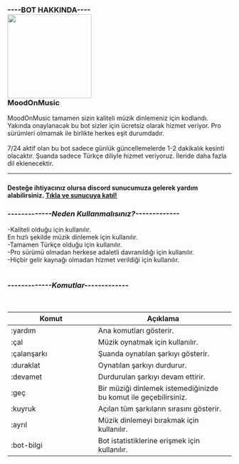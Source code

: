 <article class="entity-content">
<section class="entity-content__section entity-header">
<div class="entity-header__info">
<div class="entity-header__vertical-wrapper">
<div class="entity-header__vertical-wrapper-section entity-header__details">
<div class="base__Flex-sc-1f9zlm1-0 base__Column-sc-1f9zlm1-2 UgVug dOWREt">
<h1 class="entity-header__name-wrapper"><span class="base__StyledText-sc-1f9zlm1-4 ktRGBq entity-header__name">----BOT HAKKINDA----<br /><img src="https://media.discordapp.net/attachments/743164069938200650/821673251649617930/CC_20210317_121433.png" width="189" height="189" /><br />MoodOnMusic</span></h1>
MoodOnMusic tamamen sizin kaliteli m&uuml;zik dinlemeniz i&ccedil;in kodlandı. Yakında onaylanacak bu bot sizler i&ccedil;in &uuml;cretsiz olarak hizmet veriyor. Pro s&uuml;r&uuml;mleri olmamak ile birlikte herkes eşit durumdadır.<br /><br />7/24 aktif olan bu bot sadece g&uuml;nl&uuml;k g&uuml;ncellemelerde 1-2 dakikalık kesinti olacaktır. Şuanda sadece T&uuml;rk&ccedil;e diliyle hizmet veriyoruz. İleride daha fazla dil eklenecektir.</div>
</div>
</div>
</div>
</section>
<hr class="horizontal-separator entity-content__divider" />
<section class="entity-content__section entity-sidebar">
<div class="entity-sidebar__overview">
<div class="entity-table">
<h1 class="entity-table__cell"><span style="font-size: 14px;">Desteğe ihtiyacınız olursa discord sunucumuza gelerek yardım alabilirsiniz. <a href="https://discord.gg/5tEexFazvR" target="_blank" rel="noopener">Tıkla ve sunucuya katıl!</a></span></h1>
</div>
</div>
</section>
<section class="entity-content__section entity-user-content"><main class="entity-content__description">
<div class="content">
<h3><strong><em>-------------Neden Kullanmalısınız?</em></strong><strong><em>-------------</em></strong></h3>
<p>-Kaliteli olduğu i&ccedil;in kullanılır.<br />En hızlı şekilde m&uuml;zik dinlemek i&ccedil;in kullanılır.<br />-Tamamen T&uuml;rk&ccedil;e olduğu i&ccedil;in kullanılır.<br />-Pro s&uuml;r&uuml;m&uuml; olmadan herkese adaletli davranıldığı i&ccedil;in kullanılır.<br />-Hi&ccedil;bir gelir kaynağı olmadan hizmet verildiği i&ccedil;in kullanılır.<br /><br /></p>
<section class="entity-content__section entity-sidebar">
<div class="entity-sidebar__misc"><main class="entity-content__description">
<div class="content"><main class="entity-content__description">
<div class="content">
<h3><strong><em>-------------</em></strong><strong><em>Komutlar</em></strong><strong><em>-------------</em></strong></h3>
<br />
<div class="table-responsive">
<table class="table color-bordered-table red-bordered-table">
<thead>
<tr>
<th style="width: 180px;">Komut</th>
<th>A&ccedil;ıklama</th>
</tr>
</thead>
<tbody>
<tr>
<td>:yardım</td>
<td>Ana komutları g&ouml;sterir.</td>
</tr>
<tr>
<td>:&ccedil;al</td>
<td>M&uuml;zik oynatmak i&ccedil;in kullanılır.</td>
</tr>
<tr>
<td>:&ccedil;alanşarkı</td>
<td>Şuanda oynatılan şarkıyı g&ouml;sterir.</td>
</tr>
<tr>
<td>:duraklat</td>
<td>Oynatılan şarkıyı durdurur.</td>
</tr>
<tr>
<td>:devamet</td>
<td>Durdurulan şarkıyı devam ettirir.</td>
</tr>
<tr>
<td>:ge&ccedil;</td>
<td>Bir m&uuml;ziği dinlemek istemediğinizde bu komut ile ge&ccedil;ebilirsiniz.</td>
</tr>
<tr>
<td>:kuyruk</td>
<td>A&ccedil;ılan t&uuml;m şarkıların sırasını g&ouml;sterir.</td>
</tr>
<tr>
<td>:ayrıl</td>
<td>M&uuml;zik dinlemeyi bırakmak i&ccedil;in kullanılır.</td>
</tr>
<tr>
<td>:bot-bilgi</td>
<td>Bot istatistiklerine erişmek i&ccedil;in kullanılır.</td>
</tr>
</tbody>
</table>
</div>
</div>
</main></div>
</main></div>
</section>
</div>
</main></section>
</article>
